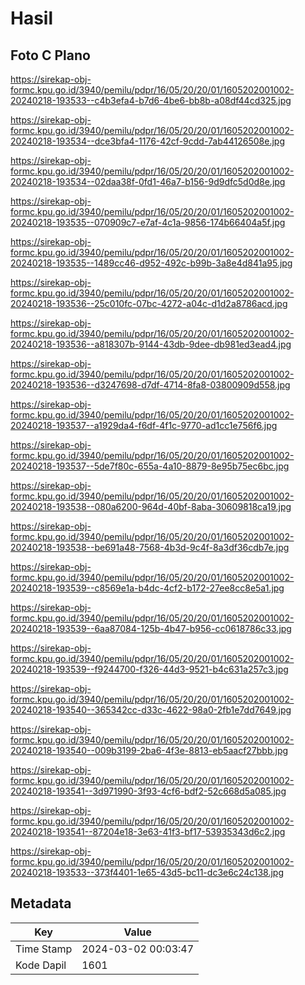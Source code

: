 # Hasil

## Foto C Plano

https://sirekap-obj-formc.kpu.go.id/3940/pemilu/pdpr/16/05/20/20/01/1605202001002-20240218-193533--c4b3efa4-b7d6-4be6-bb8b-a08df44cd325.jpg

https://sirekap-obj-formc.kpu.go.id/3940/pemilu/pdpr/16/05/20/20/01/1605202001002-20240218-193534--dce3bfa4-1176-42cf-9cdd-7ab44126508e.jpg

https://sirekap-obj-formc.kpu.go.id/3940/pemilu/pdpr/16/05/20/20/01/1605202001002-20240218-193534--02daa38f-0fd1-46a7-b156-9d9dfc5d0d8e.jpg

https://sirekap-obj-formc.kpu.go.id/3940/pemilu/pdpr/16/05/20/20/01/1605202001002-20240218-193535--070909c7-e7af-4c1a-9856-174b66404a5f.jpg

https://sirekap-obj-formc.kpu.go.id/3940/pemilu/pdpr/16/05/20/20/01/1605202001002-20240218-193535--1489cc46-d952-492c-b99b-3a8e4d841a95.jpg

https://sirekap-obj-formc.kpu.go.id/3940/pemilu/pdpr/16/05/20/20/01/1605202001002-20240218-193536--25c010fc-07bc-4272-a04c-d1d2a8786acd.jpg

https://sirekap-obj-formc.kpu.go.id/3940/pemilu/pdpr/16/05/20/20/01/1605202001002-20240218-193536--a818307b-9144-43db-9dee-db981ed3ead4.jpg

https://sirekap-obj-formc.kpu.go.id/3940/pemilu/pdpr/16/05/20/20/01/1605202001002-20240218-193536--d3247698-d7df-4714-8fa8-03800909d558.jpg

https://sirekap-obj-formc.kpu.go.id/3940/pemilu/pdpr/16/05/20/20/01/1605202001002-20240218-193537--a1929da4-f6df-4f1c-9770-ad1cc1e756f6.jpg

https://sirekap-obj-formc.kpu.go.id/3940/pemilu/pdpr/16/05/20/20/01/1605202001002-20240218-193537--5de7f80c-655a-4a10-8879-8e95b75ec6bc.jpg

https://sirekap-obj-formc.kpu.go.id/3940/pemilu/pdpr/16/05/20/20/01/1605202001002-20240218-193538--080a6200-964d-40bf-8aba-30609818ca19.jpg

https://sirekap-obj-formc.kpu.go.id/3940/pemilu/pdpr/16/05/20/20/01/1605202001002-20240218-193538--be691a48-7568-4b3d-9c4f-8a3df36cdb7e.jpg

https://sirekap-obj-formc.kpu.go.id/3940/pemilu/pdpr/16/05/20/20/01/1605202001002-20240218-193539--c8569e1a-b4dc-4cf2-b172-27ee8cc8e5a1.jpg

https://sirekap-obj-formc.kpu.go.id/3940/pemilu/pdpr/16/05/20/20/01/1605202001002-20240218-193539--6aa87084-125b-4b47-b956-cc0618786c33.jpg

https://sirekap-obj-formc.kpu.go.id/3940/pemilu/pdpr/16/05/20/20/01/1605202001002-20240218-193539--f9244700-f326-44d3-9521-b4c631a257c3.jpg

https://sirekap-obj-formc.kpu.go.id/3940/pemilu/pdpr/16/05/20/20/01/1605202001002-20240218-193540--365342cc-d33c-4622-98a0-2fb1e7dd7649.jpg

https://sirekap-obj-formc.kpu.go.id/3940/pemilu/pdpr/16/05/20/20/01/1605202001002-20240218-193540--009b3199-2ba6-4f3e-8813-eb5aacf27bbb.jpg

https://sirekap-obj-formc.kpu.go.id/3940/pemilu/pdpr/16/05/20/20/01/1605202001002-20240218-193541--3d971990-3f93-4cf6-bdf2-52c668d5a085.jpg

https://sirekap-obj-formc.kpu.go.id/3940/pemilu/pdpr/16/05/20/20/01/1605202001002-20240218-193541--87204e18-3e63-41f3-bf17-53935343d6c2.jpg

https://sirekap-obj-formc.kpu.go.id/3940/pemilu/pdpr/16/05/20/20/01/1605202001002-20240218-193533--373f4401-1e65-43d5-bc11-dc3e6c24c138.jpg


## Metadata

| Key        | Value               |
| ---------- | ------------------- |
| Time Stamp | 2024-03-02 00:03:47 |
| Kode Dapil | 1601                |



